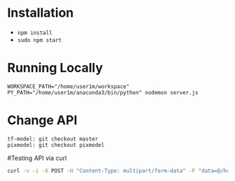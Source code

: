 # Installation

* `npm install`
* `sudo npm start`

# Running Locally

```
WORKSPACE_PATH="/home/user1m/workspace" PY_PATH="/home/user1m/anaconda3/bin/python" nodemon server.js
```

# Change API

```
tf-model: git checkout master
pixmodel: git checkout pixmodel
```

#Testing API via curl

```sh
curl -v -i -X POST -H "Content-Type: multipart/form-data" -F "data=@/home/user1m/workspace/api/uploads/163385.jpg" http://localhost:3000/sketch
```
